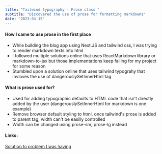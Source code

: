 ```yaml
---
title: "Tailwind typography - Prose class "
subtitle: "Discovered the use of prose for formatting markdowns"
date: "2023-04-15"
---
```


#### How I came to use prose in the first place

- While building the blog app using Next.JS and tailwind css, I was trying to render markdown texts into html
- I followed multiple solutions online that uses ReactMarkdown library or markdown-to-jsx but those implementations keep failing for my project for some reason
- Stumbled upon a solution online that uses tailwind typograhy that invloves the use of dangerouslySetInnerHtml tag

#### What is prose used for?

- Used for adding typographic defaults to HTML code that isn't directly added by the user (dangerouslySetInnerHtml for markdown is one example)
- Remove browser default styling to html, once tailwind's prose is added to parent tag, width can't be easilly controlled
- Width can be changed using prose-sm, prose-lg instead

#### Links:

[Solution to problem I was having](https://stackoverflow.com/questions/70075003/nextjs-global-css-header-element-doesnt-apply-to-a-parsed-markdown-replaced-by)
